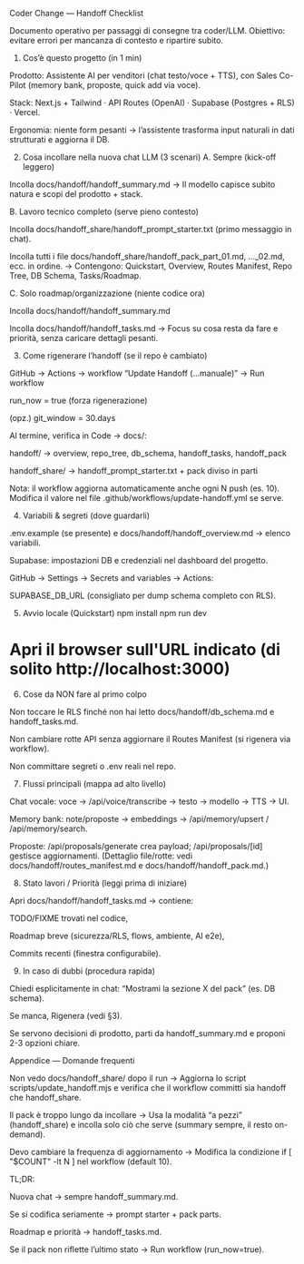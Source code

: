 Coder Change — Handoff Checklist

Documento operativo per passaggi di consegne tra coder/LLM.
Obiettivo: evitare errori per mancanza di contesto e ripartire subito.

1) Cos’è questo progetto (in 1 min)

Prodotto: Assistente AI per venditori (chat testo/voce + TTS), con Sales Co-Pilot (memory bank, proposte, quick add via voce).

Stack: Next.js + Tailwind · API Routes (OpenAI) · Supabase (Postgres + RLS) · Vercel.

Ergonomia: niente form pesanti → l’assistente trasforma input naturali in dati strutturati e aggiorna il DB.

2) Cosa incollare nella nuova chat LLM (3 scenari)
A. Sempre (kick-off leggero)

Incolla docs/handoff/handoff_summary.md
→ Il modello capisce subito natura e scopi del prodotto + stack.

B. Lavoro tecnico completo (serve pieno contesto)

Incolla docs/handoff_share/handoff_prompt_starter.txt (primo messaggio in chat).

Incolla tutti i file docs/handoff_share/handoff_pack_part_01.md, ..._02.md, ecc. in ordine.
→ Contengono: Quickstart, Overview, Routes Manifest, Repo Tree, DB Schema, Tasks/Roadmap.

C. Solo roadmap/organizzazione (niente codice ora)

Incolla docs/handoff/handoff_summary.md

Incolla docs/handoff/handoff_tasks.md
→ Focus su cosa resta da fare e priorità, senza caricare dettagli pesanti.

3) Come rigenerare l’handoff (se il repo è cambiato)

GitHub → Actions → workflow “Update Handoff (…manuale)” → Run workflow

run_now = true (forza rigenerazione)

(opz.) git_window = 30.days

Al termine, verifica in Code → docs/:

handoff/ → overview, repo_tree, db_schema, handoff_tasks, handoff_pack

handoff_share/ → handoff_prompt_starter.txt + pack diviso in parti

Nota: il workflow aggiorna automaticamente anche ogni N push (es. 10).
Modifica il valore nel file .github/workflows/update-handoff.yml se serve.

4) Variabili & segreti (dove guardarli)

.env.example (se presente) e docs/handoff/handoff_overview.md → elenco variabili.

Supabase: impostazioni DB e credenziali nel dashboard del progetto.

GitHub → Settings → Secrets and variables → Actions:

SUPABASE_DB_URL (consigliato per dump schema completo con RLS).

5) Avvio locale (Quickstart)
npm install
npm run dev
# Apri il browser sull'URL indicato (di solito http://localhost:3000)

6) Cose da NON fare al primo colpo

Non toccare le RLS finché non hai letto docs/handoff/db_schema.md e handoff_tasks.md.

Non cambiare rotte API senza aggiornare il Routes Manifest (si rigenera via workflow).

Non committare segreti o .env reali nel repo.

7) Flussi principali (mappa ad alto livello)

Chat vocale: voce → /api/voice/transcribe → testo → modello → TTS → UI.

Memory bank: note/proposte → embeddings → /api/memory/upsert / /api/memory/search.

Proposte: /api/proposals/generate crea payload; /api/proposals/[id] gestisce aggiornamenti.
(Dettaglio file/rotte: vedi docs/handoff/routes_manifest.md e docs/handoff/handoff_pack.md.)

8) Stato lavori / Priorità (leggi prima di iniziare)

Apri docs/handoff/handoff_tasks.md → contiene:

TODO/FIXME trovati nel codice,

Roadmap breve (sicurezza/RLS, flows, ambiente, AI e2e),

Commits recenti (finestra configurabile).

9) In caso di dubbi (procedura rapida)

Chiedi esplicitamente in chat: “Mostrami la sezione X del pack” (es. DB schema).

Se manca, Rigenera (vedi §3).

Se servono decisioni di prodotto, parti da handoff_summary.md e proponi 2-3 opzioni chiare.

Appendice — Domande frequenti

Non vedo docs/handoff_share/ dopo il run
→ Aggiorna lo script scripts/update_handoff.mjs e verifica che il workflow committi sia handoff che handoff_share.

Il pack è troppo lungo da incollare
→ Usa la modalità “a pezzi” (handoff_share) e incolla solo ciò che serve (summary sempre, il resto on-demand).

Devo cambiare la frequenza di aggiornamento
→ Modifica la condizione if [ "$COUNT" -lt N ] nel workflow (default 10).

TL;DR:

Nuova chat → sempre handoff_summary.md.

Se si codifica seriamente → prompt starter + pack parts.

Roadmap e priorità → handoff_tasks.md.

Se il pack non riflette l’ultimo stato → Run workflow (run_now=true).
